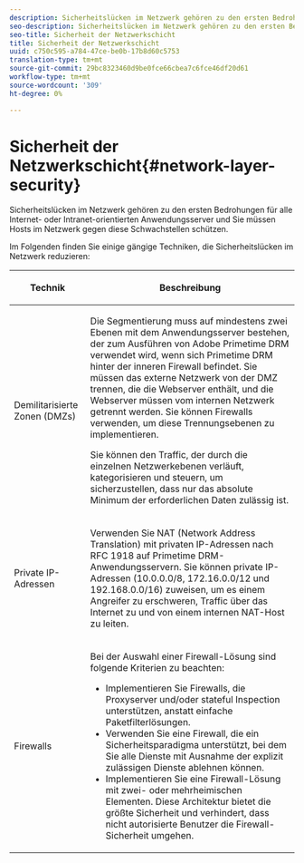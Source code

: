 ```yaml
---
description: Sicherheitslücken im Netzwerk gehören zu den ersten Bedrohungen für alle Internet- oder Intranet-orientierten Anwendungsserver und Sie müssen Hosts im Netzwerk gegen diese Schwachstellen schützen.
seo-description: Sicherheitslücken im Netzwerk gehören zu den ersten Bedrohungen für alle Internet- oder Intranet-orientierten Anwendungsserver und Sie müssen Hosts im Netzwerk gegen diese Schwachstellen schützen.
seo-title: Sicherheit der Netzwerkschicht
title: Sicherheit der Netzwerkschicht
uuid: c750c595-a784-47ce-be0b-17b8d60c5753
translation-type: tm+mt
source-git-commit: 29bc8323460d9be0fce66cbea7c6fce46df20d61
workflow-type: tm+mt
source-wordcount: '309'
ht-degree: 0%

---
```



# Sicherheit der Netzwerkschicht{#network-layer-security}

Sicherheitslücken im Netzwerk gehören zu den ersten Bedrohungen für alle Internet- oder Intranet-orientierten Anwendungsserver und Sie müssen Hosts im Netzwerk gegen diese Schwachstellen schützen.

Im Folgenden finden Sie einige gängige Techniken, die Sicherheitslücken im Netzwerk reduzieren:

<table frame="all" colsep="1" rowsep="1" class="+ topic/table adobe-d/table " id="table_djf_lhz_n4"> 
 <thead class="- topic/thead "> 
  <tr rowsep="1" class="- topic/row "> 
   <th colname="1" class="- topic/entry entry"> <p class="- topic/p ">Technik </p> </th> 
   <th colname="2" class="- topic/entry entry"> <p class="- topic/p ">Beschreibung </p> </th> 
  </tr> 
 </thead>
 <tbody class="- topic/tbody "> 
  <tr rowsep="1" class="- topic/row "> 
   <td colname="1" class="- topic/entry "> <p class="- topic/p ">Demilitarisierte Zonen (DMZs) </p> </td> 
   <td colname="2" class="- topic/entry "> <p class="- topic/p ">Die Segmentierung muss auf mindestens zwei Ebenen mit dem Anwendungsserver bestehen, der zum Ausführen von Adobe Primetime DRM verwendet wird, wenn sich Primetime DRM hinter der inneren Firewall befindet. Sie müssen das externe Netzwerk von der DMZ trennen, die die Webserver enthält, und die Webserver müssen vom internen Netzwerk getrennt werden. Sie können Firewalls verwenden, um diese Trennungsebenen zu implementieren. </p> <p>Sie können den Traffic, der durch die einzelnen Netzwerkebenen verläuft, kategorisieren und steuern, um sicherzustellen, dass nur das absolute Minimum der erforderlichen Daten zulässig ist. </p> </td> 
  </tr> 
  <tr rowsep="1" class="- topic/row "> 
   <td colname="1" class="- topic/entry "> <p class="- topic/p ">Private IP-Adressen </p> </td> 
   <td colname="2" class="- topic/entry "> <p class="- topic/p ">Verwenden Sie NAT (Network Address Translation) mit privaten IP-Adressen nach RFC 1918 auf Primetime DRM-Anwendungsservern. Sie können private IP-Adressen (10.0.0.0/8, 172.16.0.0/12 und 192.168.0.0/16) zuweisen, um es einem Angreifer zu erschweren, Traffic über das Internet zu und von einem internen NAT-Host zu leiten. </p> </td> 
  </tr> 
  <tr rowsep="0" class="- topic/row "> 
   <td colname="1" class="- topic/entry "> <p class="- topic/p ">Firewalls </p> </td> 
   <td colname="2" class="- topic/entry "> <p class="- topic/p ">Bei der Auswahl einer Firewall-Lösung sind folgende Kriterien zu beachten: </p> <p class="- topic/p "> 
     <ul class="- topic/ul " id="ul_wjf_lhz_n4"> 
      <li class="- topic/li " id="li_A620D0B635384590BA7804F9720D04D0">Implementieren Sie Firewalls, die Proxyserver und/oder stateful Inspection unterstützen, anstatt einfache Paketfilterlösungen. </li> 
      <li class="- topic/li " id="li_3E4F814A30C047539185C23F4F57C282">Verwenden Sie eine Firewall, die ein Sicherheitsparadigma unterstützt, bei dem Sie alle Dienste mit Ausnahme der explizit zulässigen Dienste ablehnen können. </li> 
      <li class="- topic/li " id="li_96160B3F14C4425397F017AF93FABE32">Implementieren Sie eine Firewall-Lösung mit zwei- oder mehrheimischen Elementen. Diese Architektur bietet die größte Sicherheit und verhindert, dass nicht autorisierte Benutzer die Firewall-Sicherheit umgehen. </li> 
     </ul> </p> </td> 
  </tr> 
 </tbody> 
</table>

